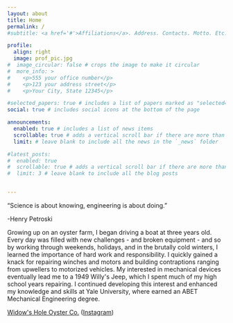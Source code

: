 ```yaml
---
layout: about
title: Home
permalink: /
#subtitle: <a href='#'>Affiliations</a>. Address. Contacts. Motto. Etc.

profile:
  align: right
  image: prof_pic.jpg
#  image_circular: false # crops the image to make it circular
#  more_info: >
#    <p>555 your office number</p>
#    <p>123 your address street</p>
#    <p>Your City, State 12345</p>

#selected_papers: true # includes a list of papers marked as "selected={true}"
social: true # includes social icons at the bottom of the page

announcements:
  enabled: true # includes a list of news items
  scrollable: true # adds a vertical scroll bar if there are more than 3 news items
  limit: # leave blank to include all the news in the `_news` folder

#latest_posts:
#  enabled: true
#  scrollable: true # adds a vertical scroll bar if there are more than 3 new posts items
#  limit: 3 # leave blank to include all the blog posts


---
```


“Science is about knowing, engineering is about doing.”

-Henry Petroski


Growing up on an oyster farm, I began driving a boat at three years old. Every day was filled with new challenges - and broken equipment - and so by working through weekends, holidays, and in the brutally cold winters, I learned the importance of hard work and responsibility. I quickly gained a knack for repairing winches and motors and building contraptions ranging from upwellers to motorized vehicles. My interested in mechanical devices eventually lead me to a 1949 Willy's Jeep, which I spent much of my high school years repairing. I continued developing this interest and enhanced my knowledge and skills at Yale University, where earned an ABET Mechanical Engineering degree.


[Widow's Hole Oyster Co.](http://widowsholeoysters.com/captain-merc/) ([Instagram](https://www.instagram.com/widowsholeoysters/))

<!--
Write your biography here. Tell the world about yourself. Link to your favorite [subreddit](http://reddit.com). You can put a picture in, too. The code is already in, just name your picture `prof_pic.jpg` and put it in the `img/` folder.

Put your address / P.O. box / other info right below your picture. You can also disable any of these elements by editing `profile` property of the YAML header of your `_pages/about.md`. Edit `_bibliography/papers.bib` and Jekyll will render your [publications page](/al-folio/publications/) automatically.

Link to your social media connections, too. This theme is set up to use [Font Awesome icons](https://fontawesome.com/) and [Academicons](https://jpswalsh.github.io/academicons/), like the ones below. Add your Facebook, Twitter, LinkedIn, Google Scholar, or just disable all of them.
-->